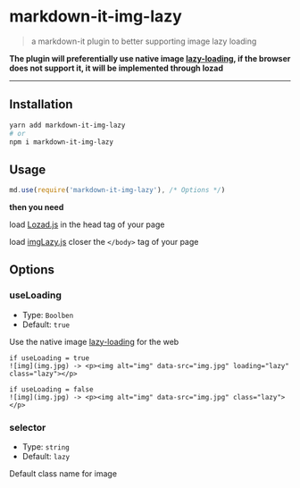 # markdown-it-img-lazy

> a markdown-it plugin to better supporting image lazy loading

**The plugin will preferentially use native image [lazy-loading](https://caniuse.com/#feat=loading-lazy-attr), if the browser does not support it, it will be implemented through lozad**

---

## Installation

``` sh
yarn add markdown-it-img-lazy
# or
npm i markdown-it-img-lazy
```

## Usage

``` js
md.use(require('markdown-it-img-lazy'), /* Options */)
```
**then you need**

load [Lozad.js](https://github.com/ApoorvSaxena/lozad.js) in the head tag of your page

load [imgLazy.js](https://github.com/tolking/markdown-it-img-lazy/blob/master/imgLazy.js) closer the `</body>` tag of your page

## Options

### useLoading
- Type: `Boolben`
- Default: `true`

Use the native image [lazy-loading](https://caniuse.com/#feat=loading-lazy-attr) for the web

```
if useLoading = true
![img](img.jpg) -> <p><img alt="img" data-src="img.jpg" loading="lazy" class="lazy"></p>

if useLoading = false
![img](img.jpg) -> <p><img alt="img" data-src="img.jpg" class="lazy"></p>
```

### selector
- Type: `string`
- Default: `lazy`

Default class name for image
